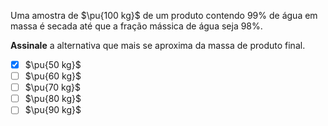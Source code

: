 Uma amostra de $\pu{100 kg}$ de um produto contendo $99\%$ de água em massa é secada até que a fração mássica de água seja $98\%$.

**Assinale** a alternativa que mais se aproxima da massa de produto final.

- [x] $\pu{50 kg}$
- [ ] $\pu{60 kg}$
- [ ] $\pu{70 kg}$
- [ ] $\pu{80 kg}$
- [ ] $\pu{90 kg}$

